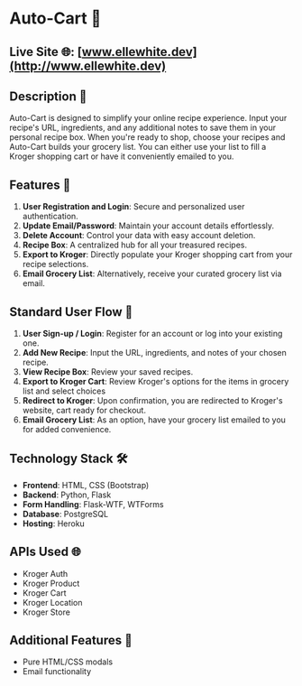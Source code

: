 # Auto-Cart 🛒

## Live Site 🌐: [www.ellewhite.dev](http://www.ellewhite.dev)

## Description 📝

Auto-Cart is designed to simplify your online recipe experience. Input your recipe's URL, ingredients, and any additional notes to save them in your personal recipe box. When you're ready to shop, choose your recipes and Auto-Cart builds your grocery list. You can either use your list to fill a Kroger shopping cart or have it conveniently emailed to you.


## Features 🌟

1. **User Registration and Login**: Secure and personalized user authentication.
2. **Update Email/Password**: Maintain your account details effortlessly.
3. **Delete Account**: Control your data with easy account deletion.
4. **Recipe Box**: A centralized hub for all your treasured recipes.
5. **Export to Kroger**: Directly populate your Kroger shopping cart from your recipe selections.
6. **Email Grocery List**: Alternatively, receive your curated grocery list via email.


## Standard User Flow 🚶

1. **User Sign-up / Login**: Register for an account or log into your existing one.
2. **Add New Recipe**: Input the URL, ingredients, and notes of your chosen recipe.
3. **View Recipe Box**: Review your saved recipes.
4. **Export to Kroger Cart**: Review Kroger's options for the items in grocery list and select choices
5. **Redirect to Kroger**: Upon confirmation, you are redirected to Kroger's website, cart ready for checkout.
6. **Email Grocery List**: As an option, have your grocery list emailed to you for added convenience.

## Technology Stack 🛠️

- **Frontend**: HTML, CSS (Bootstrap)
- **Backend**: Python, Flask
- **Form Handling**: Flask-WTF, WTForms
- **Database**: PostgreSQL
- **Hosting**: Heroku

## APIs Used 🌐

- Kroger Auth 
- Kroger Product 
- Kroger Cart 
- Kroger Location
- Kroger Store

## Additional Features 🎉

- Pure HTML/CSS modals
- Email functionality
